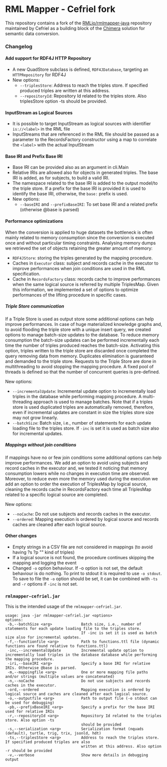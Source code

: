 # RML Mapper - Cefriel fork

This repository contains a fork of the [RMLio/rmlmapper-java](https://github.com/RMLio/rmlmapper-java) repository maintained by Cefriel as a building block of the [Chimera](https://github.com/cefriel/chimera) solution for semantic data conversion.

### Changelog ###

#### Add support for RDF4J HTTP Repository ####
- A new QuadStore subclass is defined, `RDF4JDatabase`, targeting an `HTTPRepository` for RDF4J
- New options:
    - `--triplesStore`: Address to reach the triples store. If specified produced triples are written at this address.
    - `--repositoryId`: Repository Id related to the triples store. Also triplesStore option -ts should be provided.

#### InputStream as Logical Sources ####
- It is possible to target InputStream as logical sources with identifier  `is://<label>` in the RML file
- InputStreams that are referenced in the RML file should be passed as a parameter to the RecordsFactory constructor using a map to correlate the `<label>` with the actual InputStream

#### Base IRI and Prefix Base IRI ####
- Base IRI can be provided also as an argument in cli.Main
- Relative IRIs are allowed also for objects in generated triples. The base IRI is added, as for subjects, to build a valid IRI.
- The namespace related to the base IRI is added to the output model/to the triple store. If a prefix for the base IRI is provided it is used to identify the base IRI, otherwise, the `base:` prefix is used.
- New options:
    - `--baseIRI` and `--prefixBaseIRI`: To set base IRI and a related prefix (otherwise @base is parsed)
    
#### Performance optimizations #### 
When the conversion is applied to huge datasets the bottleneck is often mainly related to memory consumption since the conversion is executed once and without particular timing constraints. Analysing memory dumps we retrieved the set of objects retaining the greater amount of memory: 
- `RDF4JStore`: storing the triples generated by the mapping procedure. 
- Caches in `Executor` class: subject and records cache in the executor to improve performances when join conditions are used in the RML specification. 
- Cache in `RecordsFactory` class: records cache to improve performances when the same logical source is referred by multiple TriplesMap. 
Given this information, we implemented a set of options to optimize performances of the lifting procedure in specific cases.

##### Triple Store communication #####
If a Triple Store is used as output store some additional options can help improve performances. In case of huge materialized knowledge graphs and, to avoid flooding the triple store with a unique insert query, we created options to manage batch-size updates to the database. To reduce memory consumption the batch-size updates can be performed incrementally each time the number of triples produced reaches the batch-size. Activating this option, triples written to the triple store are discarded once completed the query removing data from memory. Duplicates elimination is guaranteed and demanded to the triple store. Requests to the Triple Store are done in multithreading to avoid stopping the mapping procedure. A fixed pool of threads is defined so that the number of concurrent queries is pre-defined.

New options:
- `--incrementalUpdate`: Incremental update option to incrementally load triples in the database while performing mapping procedure. A multi-threading approach is used to manage batches. Note that if a triples store is used duplicated triples are automatically removed, therefore, even if incremental updates are constant in size the triples store size may not grow linearly.
- `--batchSize`: Batch size, i.e., number of statements for each update loading file to the triples store. If `-inc` is set it is used as batch size also for incremental updates.
    
##### Mappings without join conditions #####
If mappings have no or few join conditions some additional options can help improve performances. We add an option to avoid using subjects and record caches in the executor and, we tested it noticing that memory consumption lowers while no changes in execution time are observed. Moreover, to reduce even more the memory used during the execution we add an option to order the execution of TriplesMap by logical source, cleaning the records cache in RecordsFactory each time all TriplesMap related to a specific logical source are completed.

New options:
- `--noCache`: Do not use subjects and records caches in the executor.
- `--ordered`: Mapping execution is ordered by logical source and records caches are cleaned after each logical source.

#### Other changes ####
- Empty strings in a CSV file are not considered in mappings (to avoid having ?s ?p "" kind of triples)
- If a logical source is not found, the procedure continues skipping the mapping and logging the event
- Changed `-o` option behaviour. If -o option is not set, the default behaviour is do nothing. To print to stdout it is required to use `-o stdout`. To save to file the `-o` option should be set, it can be combined with `-ts` and `-r` options if `-inc` is not set.

### `rmlmapper-cefriel.jar` ###
This is the intended usage of the `rmlmapper-cefriel.jar`.
```
usage: java -jar rmlmapper-cefriel.jar <options>
options:
 -b,--batchSize <arg>             Batch size, i.e., number of statements for each update loading file to the triples store. 
                                  If -inc is set it is used as batch size also for incremental updates. 
 -f,--functionfile <arg>          Path to functions.ttl file (dynamic functions are found relative to functions.ttl)
 -inc,--incrementalUpdate         Incremental update option to incrementally load triples in the database database while performing                                       the mapping procedure.
 -iri,--baseIRI <arg>             Specify a base IRI for relative IRIs. Otherwise @base is parsed.
 -m,--mappingfile <arg>           One or more mapping file paths and/or strings (multiple values are concatenated)
 -n,--noCache                     Do not use subjects and records caches in the executor. 
 -ord,--ordered                   Mapping execution is ordered by logical source and caches are cleaned after each logical source.
 -o,--outputfile <arg>            Path to output file (-o stdout can be used for debugging)
 -pb,--prefixBaseIRI <arg>        Specify a prefix for the base IRI used for relative IRIs
 -r,--repositoryId <arg>          Repository Id related to the triples store. Also option -ts
                                  should be provided
 -s,--serialization <arg>         Serialization format (nquads (default), turtle, trig, trix, jsonld, hdt)
 -ts,--triplesStore <arg>         Address to reach the triples store. If specified produced triples are also
                                  written at this address. Also option -r should be provided
 -v,--verbose                     Show more details in debugging output
 ```

